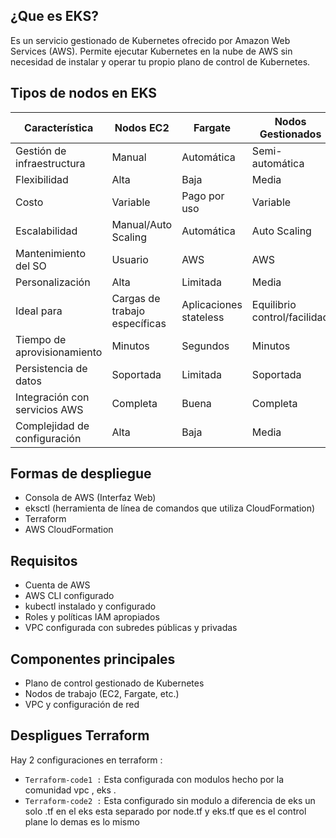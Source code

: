 ## ¿Que es EKS?

Es un servicio gestionado de Kubernetes ofrecido por Amazon Web Services (AWS). Permite ejecutar Kubernetes en la nube de AWS sin necesidad de instalar y operar tu propio plano de control de Kubernetes.

## Tipos de nodos en EKS

| Característica | Nodos EC2 | Fargate | Nodos Gestionados | Nodos Spot |
|----------------|-----------|---------|-------------------|------------|
| Gestión de infraestructura | Manual | Automática | Semi-automática | Manual |
| Flexibilidad | Alta | Baja | Media | Alta |
| Costo | Variable | Pago por uso | Variable | Bajo |
| Escalabilidad | Manual/Auto Scaling | Automática | Auto Scaling | Manual/Auto Scaling |
| Mantenimiento del SO | Usuario | AWS | AWS | Usuario |
| Personalización | Alta | Limitada | Media | Alta |
| Ideal para | Cargas de trabajo específicas | Aplicaciones stateless | Equilibrio control/facilidad | Cargas tolerantes a interrupciones |
| Tiempo de aprovisionamiento | Minutos | Segundos | Minutos | Minutos |
| Persistencia de datos | Soportada | Limitada | Soportada | No recomendada |
| Integración con servicios AWS | Completa | Buena | Completa | Completa |
| Complejidad de configuración | Alta | Baja | Media | Alta |

## Formas de despliegue
- Consola de AWS (Interfaz Web)
- eksctl (herramienta de línea de comandos que utiliza CloudFormation)
- Terraform
- AWS CloudFormation

## Requisitos
- Cuenta de AWS
- AWS CLI configurado
- kubectl instalado y configurado
- Roles y políticas IAM apropiados
- VPC configurada con subredes públicas y privadas

## Componentes principales
- Plano de control gestionado de Kubernetes
- Nodos de trabajo (EC2, Fargate, etc.)
- VPC y configuración de red

## Despligues Terraform

Hay 2 configuraciones en terraform :

- `Terraform-code1 :` Esta configurada con modulos hecho por la comunidad vpc , eks .
- `Terraform-code2 :` Esta configurado sin modulo a diferencia de eks un solo .tf en el eks esta separado por node.tf y eks.tf que es el control plane lo demas es lo mismo
